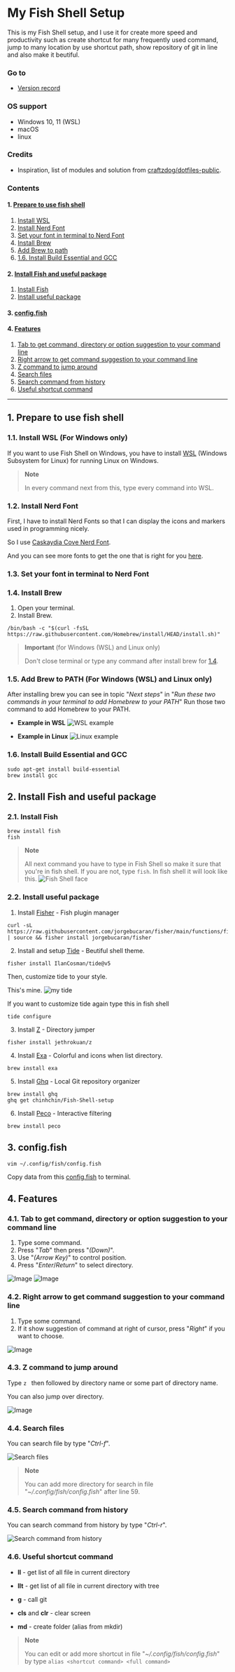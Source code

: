 # **My Fish Shell Setup**
This is my Fish Shell setup, and I use it for create more speed and productivity such as create shortcut for many frequently used command, jump to many location by use shortcut path, show repository of git in line and also make it beutiful.

### **Go to**
- [Version record](./version-record.json)

### **OS support**
- Windows 10, 11 (WSL)
- macOS
- linux

### **Credits**
- Inspiration, list of modules and solution from [craftzdog/dotfiles-public](https://github.com/craftzdog/dotfiles-public).

### **Contents**
#### 1. [Prepare to use fish shell](./readme.md#1-prepare-to-use-fish-shell)
1. [Install WSL](./readme.md#11-install-wsl-for-windows-only)
2. [Install Nerd Font](./readme.md#12-install-nerd-font)
3. [Set your font in terminal to Nerd Font](./readme.md#13-set-your-font-in-terminal-to-nerd-font)
4. [Install Brew](./readme.md#14-install-brew)
5. [Add Brew to path](./readme.md#15-add-brew-to-path-for-windows-wsl-and-linux-only)
6. [1.6. Install Build Essential and GCC](./readme.md#16-install-build-essential-and-gcc)

#### 2. [Install Fish and useful package](./readme.md#2-install-fish-and-useful-package)
1. [Install Fish](./readme.md#21-install-fish)
2. [Install useful package](./readme.md#22-install-useful-package)

#### 3. [config.fish](./readme.md#3-configfish)

#### 4. [Features](./readme.md#4-features)
1. [Tab to get command, directory or option suggestion to your command line](./readme.md#41-tab-to-get-command-directory-or-option-suggestion-to-your-command-line)
2. [Right arrow to get command suggestion to your command line](./readme.md#42-right-arrow-to-get-command-suggestion-to-your-command-line)
3. [Z command to jump around](./readme.md#43-z-command-to-jump-around)
4. [Search files](./readme.md#44-search-files)
5. [Search command from history](./readme.md#45-search-command-from-history)
6. [Useful shortcut command](./readme.md#46-useful-shortcut-command)

---

## **1. Prepare to use fish shell**
### **1.1. Install WSL** (For Windows only)
If you want to use Fish Shell on Windows, you have to install [WSL](https://github.com/chinhchin/WSL-setup.git) (Windows Subsystem for Linux) for running Linux on Windows.

> **Note**
>
> In every command next from this, type every command into WSL.

### **1.2. Install Nerd Font**
First, I have to install Nerd Fonts so that I can display the icons and markers used in programming nicely.

So I use [Caskaydia Cove Nerd Font](https://github.com/ryanoasis/nerd-fonts/releases/download/v2.1.0/CascadiaCode.zip).

And you can see more fonts to get the one that is right for you [here](https://www.nerdfonts.com/).

### **1.3. Set your font in terminal to Nerd Font**

### **1.4. Install Brew**
1. Open your terminal.
2. Install Brew.
```
/bin/bash -c "$(curl -fsSL https://raw.githubusercontent.com/Homebrew/install/HEAD/install.sh)"
```

> **Important** (for Windows (WSL) and Linux only)
>
> Don't close terminal or type any command after install brew for [1.4](/readme.md#14-add-brew-to-path-for-windows-wsl-and-linux-only).

### **1.5. Add Brew to PATH** (For Windows (WSL) and Linux only)
After installing brew you can see in topic "*Next steps*" in "*Run these two commands in your terminal to add Homebrew to your PATH*"
Run those two command to add Homebrew to your PATH.

- **Example in WSL**
![WSL example](https://github.com/chinhchin/Fish-Shell-setup/blob/master/readme-assets/Prepare%20to%20install/WSL%20example.png)

- **Example in Linux**
![Linux example](https://github.com/chinhchin/Fish-Shell-setup/blob/master//readme-assets/Prepare%20to%20install/Linux%20example.png)

### **1.6. Install Build Essential and GCC**
```
sudo apt-get install build-essential
brew install gcc
```

## **2. Install Fish and useful package**
### **2.1. Install Fish**
```
brew install fish
fish
```

> **Note**
>
> All next command you have to type in Fish Shell so make it sure that you're in fish shell. If you are not, type ```fish```.
> In fish shell it will look like this.
> ![Fish Shell face](https://github.com/chinhchin/Fish-Shell-setup/blob/master//readme-assets/Install%20Fish%20and%20useful%20package/Fish%20Shell%20face.png)

### **2.2. Install useful package**

1. Install [Fisher](https://github.com/jorgebucaran/fisher) - Fish plugin manager


```
curl -sL https://raw.githubusercontent.com/jorgebucaran/fisher/main/functions/fisher.fish | source && fisher install jorgebucaran/fisher
```
2. Install and setup [Tide](https://github.com/IlanCosman/tide) - Beutiful shell theme.
```
fisher install IlanCosman/tide@v5
```

Then, customize tide to your style.

This's mine.
![my tide](https://github.com/chinhchin/Fish-Shell-setup/blob/master//readme-assets/Install%20Fish%20and%20useful%20package/my%20tide.png)

If you want to customize tide again type this in fish shell
```
tide configure
```

3. Install [Z](https://github.com/jethrokuan/z) - Directory jumper
```
fisher install jethrokuan/z
```

4. Install [Exa](https://github.com/ogham/exa) - Colorful and icons when list directory.
```
brew install exa
```

5. Install [Ghq](https://github.com/x-motemen/ghq) - Local Git repository organizer
```
brew install ghq
ghq get chinhchin/Fish-Shell-setup
```

6. Install [Peco](https://github.com/peco/peco) - Interactive filtering
```
brew install peco
```

## **3. config.fish**
```
vim ~/.config/fish/config.fish
```

Copy data from this [config.fish](./fish/config.fish) to terminal.

## **4. Features**
### **4.1. Tab to get command, directory or option suggestion to your command line**
1. Type some command.
2. Press "*Tab*" then press "*(Down)*".
3. Use "*(Arrow Key)*" to control position.
4. Press "*Enter*/*Return*" to select directory.

![Image](https://github.com/chinhchin/Fish-Shell-setup/blob/master//readme-assets/Features/1.png)
![Image](https://github.com/chinhchin/Fish-Shell-setup/blob/master//readme-assets/Features/2.png)

### **4.2. Right arrow to get command suggestion to your command line**
1. Type some command.
2. If it show suggestion of command at right of cursor, press "*Right*" if you want to choose.

![Image](https://github.com/chinhchin/Fish-Shell-setup/blob/master//readme-assets/Features/3.png)

### **4.3. Z command to jump around**
Type ```z ``` then followed by directory name or some part of directory name.

You can also jump over directory.

![Image](https://github.com/chinhchin/Fish-Shell-setup/blob/master//readme-assets/Features/4.png)

### **4.4. Search files**
You can search file by type "*Ctrl-f*".

![Search files](https://github.com/chinhchin/Fish-Shell-setup/blob/master//readme-assets/Features/5.png)

> **Note**
>
> You can add more directory for search in file "*~/.config/fish/config.fish*" after line 59.

### **4.5. Search command from history**
You can search command from history by type "*Ctrl-r*".

![Search command from history](https://github.com/chinhchin/Fish-Shell-setup/blob/master//readme-assets/Features/6.png)

### **4.6. Useful shortcut command**
- **ll** - get list of all file in current directory
- **llt** - get list of all file in current directory with tree

- **g** - call git

- **cls** and **clr** - clear screen

- **md** - create folder (alias from mkdir)

> **Note**
>
> You can edit or add more shortcut in file "*~/.config/fish/config.fish*" by type ```alias <shortcut command> <full command>```
